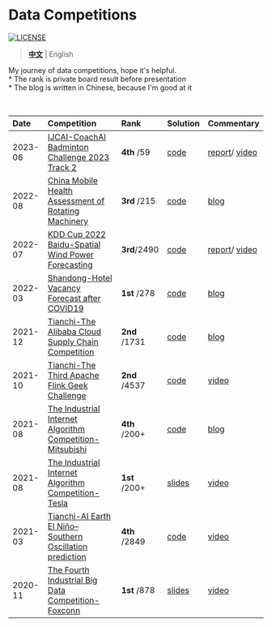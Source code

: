 # Data Competitions
[![LICENSE](https://img.shields.io/badge/license-Anti%20996-blue.svg)](https://github.com/996icu/996.ICU/blob/master/LICENSE)

> **[中文](https://github.com/LongxingTan/Data-competitions/blob/master/README.md)** | English

My journey of data competitions, hope it's helpful.<br>
\* The rank is private board result before presentation <br>
\* The blog is written in Chinese, because I'm good at it


&nbsp;

| Date | Competition | Rank | Solution | Commentary |
| :-- | :-- | :-- | :-- | :-- |
| 2023-06 | [IJCAI-CoachAI Badminton Challenge 2023 Track 2](https://sites.google.com/view/coachai-challenge-2023/tasks/track2) | **4th** /59 | [code](https://github.com/LongxingTan/Data-competitions/tree/master/ijcai-badminton) | [report](https://sites.google.com/view/coachai-challenge-2023/report)/ [video](https://www.bilibili.com/video/BV1vu4y1Q7L2/) |
| 2022-08 | [China Mobile Health Assessment of Rotating Machinery](https://ecloud.10086.cn/api/query/developer/user/home.html?ticket=ST-723-XerOpAXk2r6fjD49I5Xl-cas01.example.org#/api/query/developer/match/matchspecialpage.html?way=DC) | **3rd** /215 | [code](https://github.com/LongxingTan/Data-competitions/tree/master/dc-mobile) | [blog](https://mp.weixin.qq.com/s/MLXALVwVIXU4nizJ_pMOUQ) |
| 2022-07 | [KDD Cup 2022 Baidu-Spatial Wind Power Forecasting](https://aistudio.baidu.com/aistudio/competition/detail/152/0/introduction) | **3rd**/2490 | [code](https://github.com/LongxingTan/KDDCup2022-Baidu) | [report](https://arxiv.org/abs/2307.09248)/ [video](https://youtu.be/OuBnMvirwoQ?t=5074) |
| 2022-03 | [Shandong-Hotel Vacancy Forecast after COVID19](http://data.sd.gov.cn/cmpt/cmptDetail.html?id=58) | **1st** /278 | [code](https://github.com/LongxingTan/Data-competitions/tree/master/shandong-hotel) | [blog](https://mp.weixin.qq.com/s/wWwCcih-VOy5rQo7PpI1Pg) |
| 2021-12 | [Tianchi-The Alibaba Cloud Supply Chain Competition](https://tianchi.aliyun.com/competition/entrance/531934/introduction) | **2nd** /1731 | [code](https://github.com/LongxingTan/Data-competitions/tree/master/tianchi-supply-chain) | [blog](https://mp.weixin.qq.com/s/SoxzxL0XySNibpxUZK2CbQ) |
| 2021-10 | [Tianchi-The Third Apache Flink Geek Challenge](https://tianchi.aliyun.com/competition/entrance/531925/introduction) | **2nd** /4537 | [code](https://github.com/LongxingTan/Data-competitions/tree/master/tianchi-flink-aaig) | [video](https://tianchi.aliyun.com/course/322/14503) |
| 2021-08 | [The Industrial Internet Algorithm Competition-Mitsubishi](http://iiac.vip/) | **4th** /200+ | [code](https://github.com/LongxingTan/Data-competitions/tree/master/iiac-mitsubishi) | [blog](https://mp.weixin.qq.com/s/8fZLaSU2j2_XFn0wc7frYg) |
| 2021-08 | [The Industrial Internet Algorithm Competition-Tesla](http://iiac.vip/) | **1st** /200+ | [slides](https://github.com/LongxingTan/Data-competitions/tree/master/iiac-tesla) | [video](https://b23.tv/Q9MsS18)  |
| 2021-03 | [Tianchi-AI Earth El Niño–Southern Oscillation prediction](https://tianchi.aliyun.com/competition/entrance/531871/introduction) | **4th** /2849 | [code](https://github.com/LongxingTan/Data-competitions/tree/master/tianchi-enso-prediction) | [video](https://tianchi.aliyun.com/course/live/1651) |
| 2020-11 | [The Fourth Industrial Big Data Competition-Foxconn](http://www.industrial-bigdata.com/Competition) | **1st** /878 | [slides](https://github.com/LongxingTan/Data-competitions/blob/master/industry-injection-molding)| [video](http://kejiao.cctv.com/2020/11/24/VIDEs1nVMyT5IsTKuDvov5vQ201124.shtml?spm=C94255512193.P12720962538.0.0) |

